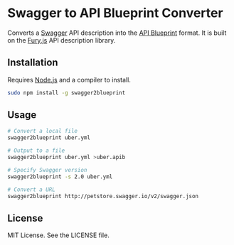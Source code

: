 # Swagger to API Blueprint Converter

Converts a [Swagger](http://swagger.io/) API description into the [API Blueprint](https://apiblueprint.org/) format. It is built on the [Fury.js](https://github.com/apiaryio/fury.js) API description library.

## Installation

Requires [Node.js](https://nodejs.org/) and a compiler to install.

```bash
sudo npm install -g swagger2blueprint
```

## Usage

```bash
# Convert a local file
swagger2blueprint uber.yml

# Output to a file
swagger2blueprint uber.yml >uber.apib

# Specify Swagger version
swagger2blueprint -s 2.0 uber.yml

# Convert a URL
swagger2blueprint http://petstore.swagger.io/v2/swagger.json
```

## License

MIT License. See the LICENSE file.
